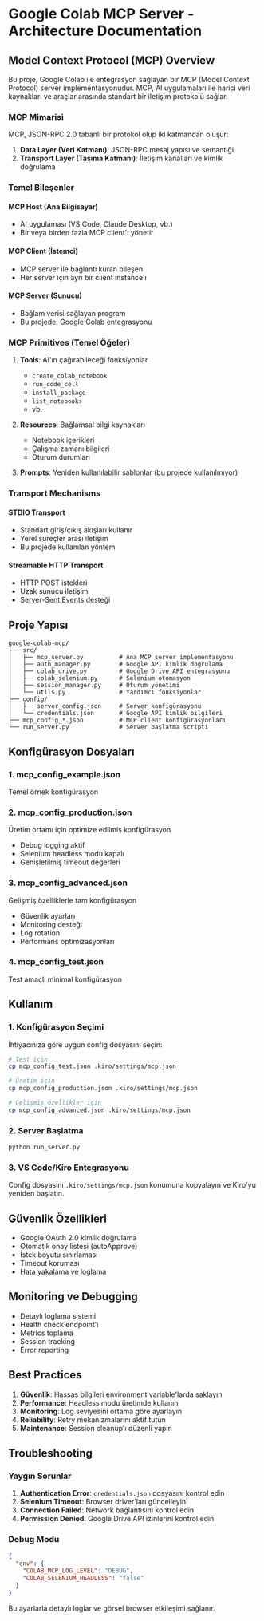 # Google Colab MCP Server - Architecture Documentation

## Model Context Protocol (MCP) Overview

Bu proje, Google Colab ile entegrasyon sağlayan bir MCP (Model Context Protocol) server implementasyonudur. MCP, AI uygulamaları ile harici veri kaynakları ve araçlar arasında standart bir iletişim protokolü sağlar.

### MCP Mimarisi

MCP, JSON-RPC 2.0 tabanlı bir protokol olup iki katmandan oluşur:

1. **Data Layer (Veri Katmanı)**: JSON-RPC mesaj yapısı ve semantiği
2. **Transport Layer (Taşıma Katmanı)**: İletişim kanalları ve kimlik doğrulama

### Temel Bileşenler

#### MCP Host (Ana Bilgisayar)
- AI uygulaması (VS Code, Claude Desktop, vb.)
- Bir veya birden fazla MCP client'ı yönetir

#### MCP Client (İstemci)
- MCP server ile bağlantı kuran bileşen
- Her server için ayrı bir client instance'ı

#### MCP Server (Sunucu)
- Bağlam verisi sağlayan program
- Bu projede: Google Colab entegrasyonu

### MCP Primitives (Temel Öğeler)

1. **Tools**: AI'ın çağırabileceği fonksiyonlar
   - `create_colab_notebook`
   - `run_code_cell`
   - `install_package`
   - `list_notebooks`
   - vb.

2. **Resources**: Bağlamsal bilgi kaynakları
   - Notebook içerikleri
   - Çalışma zamanı bilgileri
   - Oturum durumları

3. **Prompts**: Yeniden kullanılabilir şablonlar (bu projede kullanılmıyor)

### Transport Mechanisms

#### STDIO Transport
- Standart giriş/çıkış akışları kullanır
- Yerel süreçler arası iletişim
- Bu projede kullanılan yöntem

#### Streamable HTTP Transport
- HTTP POST istekleri
- Uzak sunucu iletişimi
- Server-Sent Events desteği

## Proje Yapısı

```
google-colab-mcp/
├── src/
│   ├── mcp_server.py          # Ana MCP server implementasyonu
│   ├── auth_manager.py        # Google API kimlik doğrulama
│   ├── colab_drive.py         # Google Drive API entegrasyonu
│   ├── colab_selenium.py      # Selenium otomasyon
│   ├── session_manager.py     # Oturum yönetimi
│   └── utils.py               # Yardımcı fonksiyonlar
├── config/
│   ├── server_config.json     # Server konfigürasyonu
│   └── credentials.json       # Google API kimlik bilgileri
├── mcp_config_*.json          # MCP client konfigürasyonları
└── run_server.py              # Server başlatma scripti
```

## Konfigürasyon Dosyaları

### 1. mcp_config_example.json
Temel örnek konfigürasyon

### 2. mcp_config_production.json
Üretim ortamı için optimize edilmiş konfigürasyon
- Debug logging aktif
- Selenium headless modu kapalı
- Genişletilmiş timeout değerleri

### 3. mcp_config_advanced.json
Gelişmiş özelliklerle tam konfigürasyon
- Güvenlik ayarları
- Monitoring desteği
- Log rotation
- Performans optimizasyonları

### 4. mcp_config_test.json
Test amaçlı minimal konfigürasyon

## Kullanım

### 1. Konfigürasyon Seçimi
İhtiyacınıza göre uygun config dosyasını seçin:

```bash
# Test için
cp mcp_config_test.json .kiro/settings/mcp.json

# Üretim için
cp mcp_config_production.json .kiro/settings/mcp.json

# Gelişmiş özellikler için
cp mcp_config_advanced.json .kiro/settings/mcp.json
```

### 2. Server Başlatma
```bash
python run_server.py
```

### 3. VS Code/Kiro Entegrasyonu
Config dosyasını `.kiro/settings/mcp.json` konumuna kopyalayın ve Kiro'yu yeniden başlatın.

## Güvenlik Özellikleri

- Google OAuth 2.0 kimlik doğrulama
- Otomatik onay listesi (autoApprove)
- İstek boyutu sınırlaması
- Timeout koruması
- Hata yakalama ve loglama

## Monitoring ve Debugging

- Detaylı loglama sistemi
- Health check endpoint'i
- Metrics toplama
- Session tracking
- Error reporting

## Best Practices

1. **Güvenlik**: Hassas bilgileri environment variable'larda saklayın
2. **Performance**: Headless modu üretimde kullanın
3. **Monitoring**: Log seviyesini ortama göre ayarlayın
4. **Reliability**: Retry mekanizmalarını aktif tutun
5. **Maintenance**: Session cleanup'ı düzenli yapın

## Troubleshooting

### Yaygın Sorunlar

1. **Authentication Error**: `credentials.json` dosyasını kontrol edin
2. **Selenium Timeout**: Browser driver'ları güncelleyin
3. **Connection Failed**: Network bağlantısını kontrol edin
4. **Permission Denied**: Google Drive API izinlerini kontrol edin

### Debug Modu

```json
{
  "env": {
    "COLAB_MCP_LOG_LEVEL": "DEBUG",
    "COLAB_SELENIUM_HEADLESS": "false"
  }
}
```

Bu ayarlarla detaylı loglar ve görsel browser etkileşimi sağlanır.